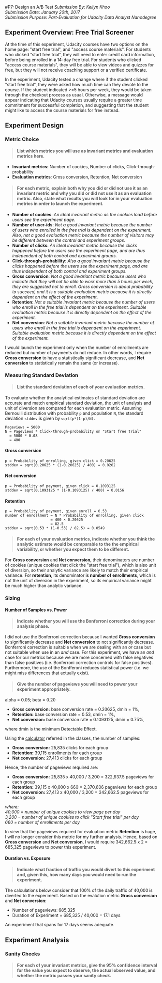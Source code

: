 #P7: Design an A/B Test
*Submission By: Kellyn Khoo*  
*Submission Date: January 20th, 2017*  
*Submission Purpose: Part-Evaluation for Udacity Data Analyst Nanodegree*  

## Experiment Overview: Free Trial Screener
At the time of this experiment, Udacity courses have two options on the home page: "start free trial", and "access course materials". For students who clicked "start free trial", they will need to enter credit card information, before being enrolled in a 14-day free trial. For students who clicked "access course materials", they will be able to view videos and quizzes for free, but they will not receive coaching support or a verified certificate. 

In the experiment, Udacity tested a change where if the student clicked "start free trial", they were asked how much time can they devote to the course. If the student indicated >=5 hours per week, they would be taken through the checkout process as usual. Otherwise, a message would appear indicating that Udacity courses usually require a greater time commitment for successful completion, and suggesting that the student might like to access the course materials for free instead. 

## Experiment Design
### Metric Choice
> #### List which metrics you will use as invariant metrics and evaluation metrics here.

* **Invariant metrics**: Number of cookies, Number of clicks, Click-through-probability
* **Evaluation metrics**: Gross conversion, Retention, Net conversion

> #### For each metric, explain both why you did or did not use it as an invariant metric and why you did or did not use it as an evaluation metric. Also, state what results you will look for in your evaluation metrics in order to launch the experiment.

* **Number of cookies**: *An ideal invariant metric as the cookies load before users see the experiment page.*
* **Number of user-ids**: *Not a good invariant metric because the number of users who enrolled in the free trial is dependent on the experiment. Also, not a good evaluation metric because the number of visitors may be different between the control and experiment groups.*
* **Number of clicks**: *An ideal invariant metric because the clicks happened before the users see the experiment page, and are thus independent of both control and experiment groups.*
* **Click-through-probability**: *Also a good invariant metric because the clicks happened before the users see the experiment page, and are thus independent of both control and experiment groups.*
* **Gross conversion**: *Not a good invariant metric because users who indicate that they will not be able to work more than 5 hours per week, they are suggested not to enroll. Gross conversion is about probability to succeed, and it is a suitable evaluation metric because it is directly dependent on the effect of the experiment.*
* **Retention**: *Not a suitable invariant metric because the number of users who enroll in the free trial is dependent on the experiment. Suitable evaluation metric because it is directly dependent on the effect of the experiment.*
* **Net conversion**: *Not a suitable invariant metric because the number of users who enroll in the free trial is dependent on the experiment. Suitable evaluation metric because it is directly dependent on the effect of the experiment.*

I would launch the experiment only when the number of enrollments are reduced but number of payments do not reduce. In other words, I require **Gross conversion** to have a statistically significant decrease, and **Net conversion** to statistically remain the same (or increase).

### Measuring Standard Deviation
> #### List the standard deviation of each of your evaluation metrics.  

To evaluate whether the analytical estimates of standard deviation are accurate and match empirical standard deviation, the unit of analysis and unit of diversion are compared for each evaluation metric. Assuming Bernoulli distribution with probability `p` and population `N`, the standard deviation `stddev` is given by `sqrt(p*(1-p)/N)`.

```
Pageviews = 5000
N = Pageviews * Click-through-probability on "Start free trial"
  = 5000 * 0.08
  = 400
```

#### Gross conversion

```
p = Probability of enrolling, given click = 0.20625
stddev = sqrt(0.20625 * (1-0.20625) / 400) = 0.0202
```

#### Net conversion
```
p = Probability of payment, given click = 0.1093125
stddev = sqrt(0.1093125 * (1-0.1093125) / 400) = 0.0156
```

#### Retention
```
p = Probability of payment, given enroll = 0.53
number of enrollment = N * Probability of enrolling, given click
                     = 400 × 0.20625 
                     = 82.5
stddev = sqrt(0.53 * (1-0.53) / 82.5) = 0.0549
```

> #### For each of your evaluation metrics, indicate whether you think the analytic estimate would be comparable to the the empirical variability, or whether you expect them to be different.  

For **Gross conversion** and **Net conversion**, their denominators are number of cookies (unique cookies that click the "start free trial"), which is also unit of diversion, so their analytic variance are likely to match their empirical variance. For **retention**, its denominator is **number of enrollments**, which is not the unit of diversion in the experiment, so its empirical variance might be much higher than analytic variance.

### Sizing
#### Number of Samples vs. Power

> #### Indicate whether you will use the Bonferroni correction during your analysis phase.  

I did not use the Bonferroni correction because I wanted **Gross conversion** to significantly decrease and **Net conversion** to not significantly decrease. Bonferroni correction is suitable when we are dealing with an *or* case but not suitable when use in an *and* case. For this experiment, we have an *and* case for our metrics because we are more concerned with false negatives than false positives (i.e. Bonferroni correction controls for false positives). Furthermore, the use of the Bonfferoni reduces statistical power (i.e. we might miss differences that actually exist).

> #### Give the number of pageviews you will need to power your experiment appropriately.  

alpha = 0.05; beta = 0.20

* **Gross conversion:** base conversion rate = 0.20625, dmin = 1%,
* **Retention:** base conversion rate = 0.53, dmin = 1%,
* **Net conversion:** base conversion rate = 0.1093125, dmin = 0.75%,

where dmin is the minimum Detectable Effect.

Using the [calculator](http://www.evanmiller.org/ab-testing/sample-size.html) referred in the classes, the number of samples:
* **Gross conversion:** 25,835 clicks for each group
* **Retention:** 39,115 enrollments for each group
* **Net conversion:** 27,413 clicks for each group

Hence, the number of pageviews required are:
* **Gross conversion:** 25,835 x 40,000 / 3,200 = 322,937.5 pageviews for each group
* **Retention:** 39,115 x 40,000 x 660 = 2,370,606 pageviews for each group
* **Net conversion:** 27,413 x 40,000 / 3,200 = 342,662.5 pageviews for each group

*where:   
40,000 = number of unique cookies to view page per day  
3,200 = number of unique cookies to click "Start free trial" per day  
660 = number of enrollments per day*  

In view that the pageviews required for evaluation metric **Retention** is huge, I will no longer consider this metric for my further analysis. Hence, based on **Gross conversion** and **Net conversion**, I would require 342,662.5 x 2 = 685,325 pageviews to power this experiment.

#### Duration vs. Exposure

> #### Indicate what fraction of traffic you would divert to this experiment and, given this, how many days you would need to run the experiment.  

The calculations below consider that 100% of the daily traffic of 40,000 is diverted to the experiment. Based on the evalution metric **Gross conversion** and **Net conversion**:

* Number of pageviews: 685,325
* Duration of Experiment = 685,325 / 40,000 = 17.1 days 

An experiment that spans for 17 days seems adequate. 

## Experiment Analysis

### Sanity Checks

> #### For each of your invariant metrics, give the 95% confidence interval for the value you expect to observe, the actual observed value, and whether the metric passes your sanity check.

